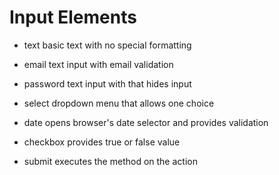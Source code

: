 # Input Elements

* text
	basic text with no special formatting

* email
	text input with email validation
* password
	text input with that hides input
* select
	dropdown menu that allows one choice
* date
	opens browser's date selector and provides validation
* checkbox
	provides true or false value
* submit
	executes the method on the action